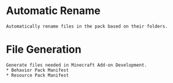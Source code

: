 # Automatic Rename
    Automatically rename files in the pack based on their folders.

# File Generation
    Generate files needed in Minecraft Add-on Development.
    * Behavior Pack Manifest
    * Resource Pack Manifest
